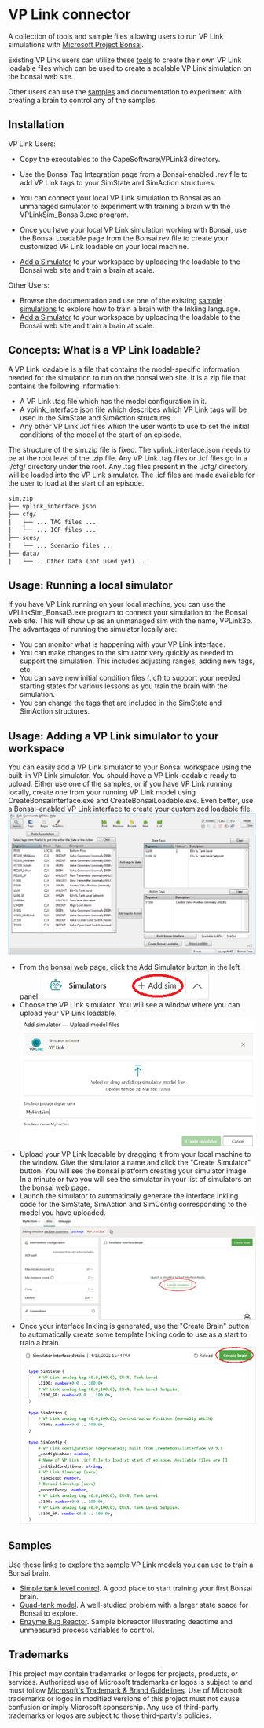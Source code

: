 # VP Link connector

A collection of tools and sample files allowing users to run VP Link simulations with [Microsoft Project Bonsai](https://azure.microsoft.com/en-us/services/project-bonsai/).

Existing VP Link users can utilize these [tools](tools/README.md) to create their own VP Link loadable files which can be used to create a scalable VP Link simulation on the bonsai web site.

Other users can use the [samples](samples/README.md) and documentation to experiment with creating a brain to control any of the samples.

## Installation

VP Link Users:
* Copy the executables to the CapeSoftware\VPLink3 directory.

* Use the Bonsai Tag Integration page from a Bonsai-enabled .rev file to add VP Link tags to your SimState and SimAction structures.
* You can connect your local VP Link simulation to Bonsai as an unmanaged simulator to experiment with training a brain with the VPLinkSim_Bonsai3.exe program.
* Once you have your local VP Link simulation working with Bonsai, use the
Bonsai Loadable page from the Bonsai.rev file to create your customized VP Link loadable on your local machine.
* [Add a Simulator](#usage-adding-a-vp-link-simulator-to-your-workspace) to your workspace by uploading the loadable to the Bonsai web site and train a brain at scale.


Other Users:
* Browse the documentation and use one of the existing [sample simulations](samples/README.md) to explore how to train a brain with the Inkling language.
* [Add a Simulator](#usage-adding-a-vp-link-simulator-to-your-workspace) to your workspace by uploading the loadable to the Bonsai web site and train a brain at scale.

## Concepts: What is a VP Link loadable?

A VP Link loadable is a file that contains the model-specific information needed for the simulation to run on the bonsai web site.
It is a zip file that contains the following information:
* A VP Link .tag file which has the model configuration in it.
* A vplink_interface.json file which describes which VP Link tags will be used in the SimState and SimAction structures.
* Any other VP Link .icf files which the user wants to use to set the initial conditions of the model at the start of an episode.

The structure of the sim.zip file is fixed.  The vplink_interface.json needs to be at the root level of the .zip file.
Any VP Link .tag files or .icf files go in a ./cfg/ directory under the root.  Any .tag files present in the ./cfg/ directory
will be loaded into the VP Link simulator.  The .icf files are made available for the user to load at the start of an episode.

```
sim.zip
├── vplink_interface.json
├── cfg/
|   ├── ... TAG files ...
|   └── ... ICF files ...
├── sces/
|   └── ... Scenario files ...
├── data/
|   └──... Other Data (not used yet) ...
```

## Usage: Running a local simulator

If you have VP Link running on your local machine, you can use the VPLinkSim_Bonsai3.exe program to connect your simulation to the Bonsai web site.  This will show up as an unmanaged
sim with the name, VPLink3b.  The advantages of running the simulator locally are:
* You can monitor what is happening with your VP Link interface.
* You can make changes to the simulator very quickly as needed to support the simulation.  This includes adjusting ranges, adding
new tags, etc.
* You can save new initial condition files (.icf) to support your needed starting states for various lessons as you train the brain with the simulation.
* You can change the tags that are included in the SimState and SimAction structures.


## Usage: Adding a VP Link simulator to your workspace

You can easily add a VP Link simulator to your Bonsai workspace using the built-in VP Link simulator.
You should have a VP Link loadable ready to upload.  Either use one of the samples, or if you have VP Link running locally,
create one from your running VP Link model using CreateBonsaiInterface.exe and CreateBonsaiLoadable.exe. Even better, use a
Bonsai-enabled VP Link interface to create your customized loadable file. ![Bonsai Tags](docs/BonsaiCreateLoadable.png)

* From the bonsai web page, click the Add Simulator button in the left panel.  ![Add Simulator button image](docs/BonsaiAddSim.png)
* Choose the VP Link simulator.  You will see a window where you can upload your VP Link loadable. ![](docs/AddSimUploadModel.png)
* Upload your VP Link loadable by dragging it from your local machine to the window.  Give the simulator a name and click the "Create Simulator" button.
You will see the bonsai platform creating your simulator image.  In a minute or two you will see the simulator in your list of simulators on the bonsai web page.
* Launch the simulator to automatically generate the interface Inkling code for the SimState, SimAction and SimConfig corresponding to
the model you have uploaded.  ![](docs/BonsaiLaunchSimulator.png)
* Once your interface Inkling is generated, use the "Create Brain" button to automatically create some template Inkling code to use as a start to train a brain.
![](docs/BonsaiCreateBrain.png)

## Samples

Use these links to explore the sample VP Link models you can use to train a Bonsai brain.

* [Simple tank level control](samples/simpletank/README.md).  A good place to start training your first Bonsai brain.
* [Quad-tank model](samples/quadtank/README.md).  A well-studied problem with a larger state space for Bonsai to explore.
* [Enzyme Bug Reactor](samples/bugreactor/README.md).  Sample bioreactor illustrating deadtime and unmeasured process variables to control.

## Trademarks

This project may contain trademarks or logos for projects, products, or services. Authorized use of Microsoft
trademarks or logos is subject to and must follow
[Microsoft's Trademark & Brand Guidelines](https://www.microsoft.com/en-us/legal/intellectualproperty/trademarks/usage/general).
Use of Microsoft trademarks or logos in modified versions of this project must not cause confusion or imply Microsoft sponsorship.
Any use of third-party trademarks or logos are subject to those third-party's policies.
